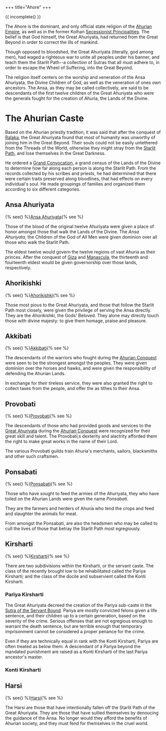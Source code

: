 +++
title="Ahore"
+++

{{ incomplete() }}

The Ahore is the dominant, and only official state religion of the [Ahurian Empire](/countries/ahuria.md), as well as in the former Kolhan [Secessionist Principalities]("@/organizations/secessionist-principalities.md). The belief is that God himself, the Great Ahuriyata, had returned from the Great Beyond in order to correct the ills of mankind.

Though opposed to bloodshed, the Great Ahuriyata (literally, god among men), had waged a righteous war to unite all peoples under his banner, and teach them the Starlit Path--a collection of Sutras that all must adhere to, in order to escape the Wheel of Suffering, into the Great Beyond.

The religion itself centers on the worship and veneration of the Ansa Ahuriyata, the Divine Children of God, as well as the veneration of ones own ancestors. The Ansa, as they may be called collectively, are said to be descendants of the first twelve children of the Great Ahuriyata who were the generals fought for the creation of Ahuria, the Lands of the Divine.

# The Ahurian Caste

Based on the Ahurian priestly tradition, it was said that after the conquest of [Ralaka](/continents/ralaka.md), the Great Ahuriyata found that most of humanity was unworthy of joining him in the Great Beyond. Their souls could not be easily untethered from the Threads of the World, otherwise they might stray from the [Starlit Path](@/religions/ahorism/starlit-path.md), and lose themselves in the Great Darkness. 

He ordered a [Grand Convocation](@/religions/ahorism/grand-convocation.md), a grand census of the Lands of the Divine to determine how far along each person is along the Starlit
Path. From the records collected by his scribes and priests, he had determined that
there were certain traits preserved along bloodlines, that had effects on every
individual's soul. He made groupings of families and organized them according to
six different categories.

## Ansa Ahuriyata
{% see() %}[Ansa Ahuriyata](@/religions/ahorism/caste/ansa-ahuriyata.md){% see %}

Those of the blood of the original twelve Ahuriyata were given a place of honor amongst those that walk the Lands of the Divine. The *Ansa Ahuriyata*, the Children of the God of All Men were given dominion over all those who walk the Starlit Path.

The eldest twelve would govern the twelve regions of vast Ahuria as their princes. After the conquest of [Giza](@/locations/giza.md) and [Manascula](@/locations/manascula.md), the thirteenth and fourteenth eldest would be given governorship over those lands, respectively.

## Ahorikishki
{% see() %}[Ahorikishki](@/religions/ahorism/caste/ahorikishki.md){% see %}


Those most pious to the Great Ahuriyata, and those that follow the Starlit Path most closely, were given the privilege of serving the Ansa directly. They are the *Ahorikishki*, the Gods' Beloved. They alone may directly touch those with divine majesty: to give them homage, praise and pleasure.

## Akkibati
{% see() %}[Akkibati](@/religions/ahorism/caste/akkibati.md){% see %}

The descendants of the warriors who fought during the [Ahurian Conquest](@/events/ahurian-conquest.md) were seen to be the strongest amongst the peoples. They were given dominion over the horses and hawks, and were given the responsibility of defending the Ahurian Lands.

In exchange for their tireless service, they were also granted the right to collect taxes from the people, and offer the as tithes to their Ansa.

## Provobati
{% see() %}[Provobati](@/religions/ahorism/caste/provobati.md){% see %}

The descendants of those who had provided goods and services to the [Great Ahuriyata](@/religions/ahorism/great-ahuriyata.md) during the [Ahurian Conquest](@/misc/ahurian-conquest.md) were recognized for their great skill and talent. The Provobati;s dexterity and alactrity afforded them the right to make great works in the name of their Lord. 

The various Provobati guilds train Ahuria's merchants, sailors, blacksmiths and other such craftsmen.

## Ponsabati
{% see() %}[Ponsabati](@/religions/ahorism/caste/provobati.md){% see %}

Those who have sought to feed the armies of the Ahuriyata, they who have toiled on the Ahurian Lands were given the name *Ponsabati*. 

They are the farmers and herders of Ahuria who tend the crops and feed and slaughter the animals for meat.

From amongst the Ponsabati, are also the headsmen who may be called to cull the lives of those that betray the Starlit Path most egregiously.

## Kirsharti
{% see() %}[Kirsharti](@/religions/ahorism/caste/kirsharti.md){% see %}

There are two subdivisions within the Kirsharti, or the servant caste. The class
of the recently brought low to be rehabilitated called the Pariya Kirsharti; and
the class of the docile and subservient called the Konti Kirsharti.

### Pariya Kirsharti

The Great Ahuriyata decreed the creation of the Pariya sub-caste in the [Sutra
of the Servant Bound](@/religions/ahorism/sutras/sutra-of-the-servant-bound.md). Pariya are mostly
convicted felons given a life sentence, and their children up to a certain
generation, based on the severity of the crime. Serious offenses that are not
egregious enough to warrant the death sentence, but are terrible enough that
temporary imprisonment cannot be considered a proper penance for the crime. 

Even if they are technically equal in rank with the Konti Kirsharti, Pariya are
often treated as below them. A descendant of a Pariya beyond the mandated
punishment are raised as a Konti Kirsharti of the last Pariya ancestor's master.

### Konti Kirsharti

## Harsi
{% see() %}[Harsi](@/religions/ahorism/caste/harsi.md){% see %}

The Harsi are those that have intentionally fallen off the Starlit Path of the Great Ahuriyata. They are those that have sullied themselves by denoucing the guidance of the Ansa. No longer would they afford the benefits of Ahurian society, and they must fend for themselves in the cruel world.